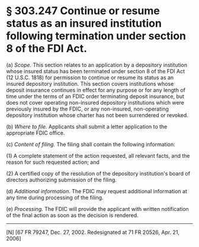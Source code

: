 # § 303.247   Continue or resume status as an insured institution following termination under section 8 of the FDI Act.

(a) *Scope.* This section relates to an application by a depository institution whose insured status has been terminated under section 8 of the FDI Act (12 U.S.C. 1818) for permission to continue or resume its status as an insured depository institution. This section covers institutions whose deposit insurance continues in effect for any purpose or for any length of time under the terms of an FDIC order terminating deposit insurance, but does not cover operating non-insured depository institutions which were previously insured by the FDIC, or any non-insured, non-operating depository institution whose charter has not been surrendered or revoked. 


(b) *Where to file.* Applicants shall submit a letter application to the appropriate FDIC office. 


(c) *Content of filing.* The filing shall contain the following information: 


(1) A complete statement of the action requested, all relevant facts, and the reason for such requested action; and 


(2) A certified copy of the resolution of the depository institution's board of directors authorizing submission of the filing. 


(d) *Additional information.* The FDIC may request additional information at any time during processing of the filing. 


(e) *Processing.* The FDIC will provide the applicant with written notification of the final action as soon as the decision is rendered. 



---

[N] [67 FR 79247, Dec. 27, 2002. Redesignated at 71 FR 20526, Apr. 21, 2006]




